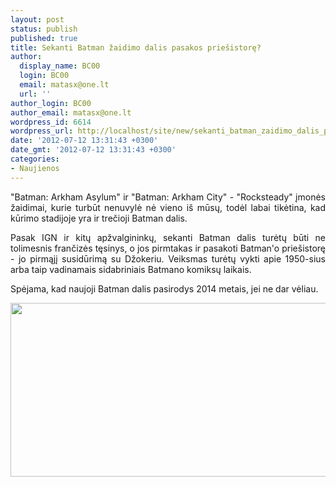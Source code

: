 ```yaml
---
layout: post
status: publish
published: true
title: Sekanti Batman žaidimo dalis pasakos priešistorę?
author:
  display_name: BC00
  login: BC00
  email: matasx@one.lt
  url: ''
author_login: BC00
author_email: matasx@one.lt
wordpress_id: 6614
wordpress_url: http://localhost/site/new/sekanti_batman_zaidimo_dalis_pasakos_priesistore/
date: '2012-07-12 13:31:43 +0300'
date_gmt: '2012-07-12 13:31:43 +0300'
categories:
- Naujienos
---
```

<p style="text-align: justify;">
	&quot;Batman: Arkham Asylum&quot; ir &quot;Batman: Arkham City&quot; - &quot;Rocksteady&quot; įmonės žaidimai, kurie turbūt nenuvylė nė vieno i&scaron; mūsų, todėl labai tikėtina, kad kūrimo stadijoje yra ir trečioji Batman dalis.</p>
<p style="text-align: justify;">
	Pasak IGN ir kitų apžvalgininkų, sekanti Batman dalis turėtų būti ne tolimesnis frančizės tęsinys, o jos pirmtakas ir pasakoti Batman&#39;o prie&scaron;istorę - jo pirmąjį susidūrimą su Džokeriu. Veiksmas turėtų vykti apie 1950-sius arba taip vadinamais sidabriniais Batmano komiksų laikais.</p>
<p style="text-align: justify;">
	Spėjama, kad naujoji Batman dalis pasirodys 2014 metais, jei ne dar vėliau.</p>
<p>
	<img alt="" src="http://technews.lt/userfiles/17018_4d5c0dccceb20_nphd.jpg" style="width: 520px; height: 278px;" /></p>

